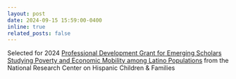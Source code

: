 ```yaml
---
layout: post
date: 2024-09-15 15:59:00-0400
inline: true
related_posts: false
---
```


Selected for 2024 [Professional Development Grant for Emerging Scholars Studying Poverty and Economic Mobility among Latino Populations](https://www.hispanicresearchcenter.org/emerging-scholars/2024-professional-development-grant-for-emerging-scholars-studying-poverty-and-economic-mobility-among-latino-populations/) from the National Research Center on Hispanic Children & Families